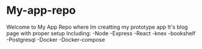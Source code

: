 # My-app-repo

Welcome to My App Repo where Im creatting my prototype app
It's blog page with proper setup
Including:
  -Node
  -Express
  -React
  -knex
  -bookshelf
  -Postgresql
  -Docker
  -Docker-compose
  
